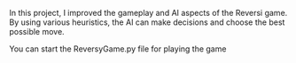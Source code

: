 In this project, I improved the gameplay and AI aspects of the Reversi game. By using various heuristics, the AI can make decisions and choose the best possible move.

You can start the ReversyGame.py file for playing the game

